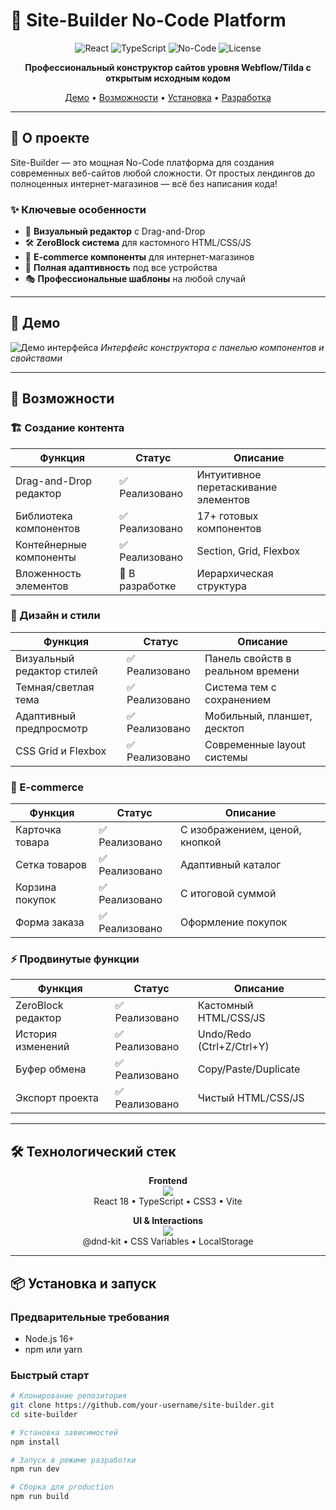 # 🚀 Site-Builder No-Code Platform

<div align="center">

![React](https://img.shields.io/badge/React-18.2.0-blue?logo=react)
![TypeScript](https://img.shields.io/badge/TypeScript-5.0+-blue?logo=typescript)
![No-Code](https://img.shields.io/badge/No--Code-Platform-green)
![License](https://img.shields.io/badge/License-MIT-yellow)

**Профессиональный конструктор сайтов уровня Webflow/Tilda с открытым исходным кодом**

[Демо](#-демо) • [Возможности](#-возможности) • [Установка](#-установка) • [Разработка](#-разработка)

</div>

---

## 🎯 О проекте

Site-Builder — это мощная No-Code платформа для создания современных веб-сайтов любой сложности. От простых лендингов до полноценных интернет-магазинов — всё без написания кода!

### ✨ Ключевые особенности

- 🎨 **Визуальный редактор** с Drag-and-Drop
- 🛠️ **ZeroBlock система** для кастомного HTML/CSS/JS
- 🛒 **E-commerce компоненты** для интернет-магазинов
- 📱 **Полная адаптивность** под все устройства
- 🎭 **Профессиональные шаблоны** на любой случай

---

## 🎨 Демо

![Демо интерфейса](https://via.placeholder.com/800x450/667eea/ffffff?text=Site-Builder+Demo)
*Интерфейс конструктора с панелью компонентов и свойствами*

---

## 🚀 Возможности

### 🏗️ Создание контента
| Функция | Статус | Описание |
|---------|--------|----------|
| Drag-and-Drop редактор | ✅ Реализовано | Интуитивное перетаскивание элементов |
| Библиотека компонентов | ✅ Реализовано | 17+ готовых компонентов |
| Контейнерные компоненты | ✅ Реализовано | Section, Grid, Flexbox |
| Вложенность элементов | 🔄 В разработке | Иерархическая структура |

### 🎨 Дизайн и стили
| Функция | Статус | Описание |
|---------|--------|----------|
| Визуальный редактор стилей | ✅ Реализовано | Панель свойств в реальном времени |
| Темная/светлая тема | ✅ Реализовано | Система тем с сохранением |
| Адаптивный предпросмотр | ✅ Реализовано | Мобильный, планшет, десктоп |
| CSS Grid и Flexbox | ✅ Реализовано | Современные layout системы |

### 🛒 E-commerce
| Функция | Статус | Описание |
|---------|--------|----------|
| Карточка товара | ✅ Реализовано | С изображением, ценой, кнопкой |
| Сетка товаров | ✅ Реализовано | Адаптивный каталог |
| Корзина покупок | ✅ Реализовано | С итоговой суммой |
| Форма заказа | ✅ Реализовано | Оформление покупок |

### ⚡ Продвинутые функции
| Функция | Статус | Описание |
|---------|--------|----------|
| ZeroBlock редактор | ✅ Реализовано | Кастомный HTML/CSS/JS |
| История изменений | ✅ Реализовано | Undo/Redo (Ctrl+Z/Ctrl+Y) |
| Буфер обмена | ✅ Реализовано | Copy/Paste/Duplicate |
| Экспорт проекта | ✅ Реализовано | Чистый HTML/CSS/JS |

---

## 🛠️ Технологический стек

<div align="center">

**Frontend**
<br>
<img src="https://skillicons.dev/icons?i=react,typescript,html,css,vite" />
<br>
React 18 • TypeScript • CSS3 • Vite

**UI & Interactions**
<br>
<img src="https://skillicons.dev/icons?i=git,github,vscode" />
<br>
@dnd-kit • CSS Variables • LocalStorage

</div>

---

## 📦 Установка и запуск

### Предварительные требования
- Node.js 16+
- npm или yarn

### Быстрый старт

```bash
# Клонирование репозитория
git clone https://github.com/your-username/site-builder.git
cd site-builder

# Установка зависимостей
npm install

# Запуск в режиме разработки
npm run dev

# Сборка для production
npm run build